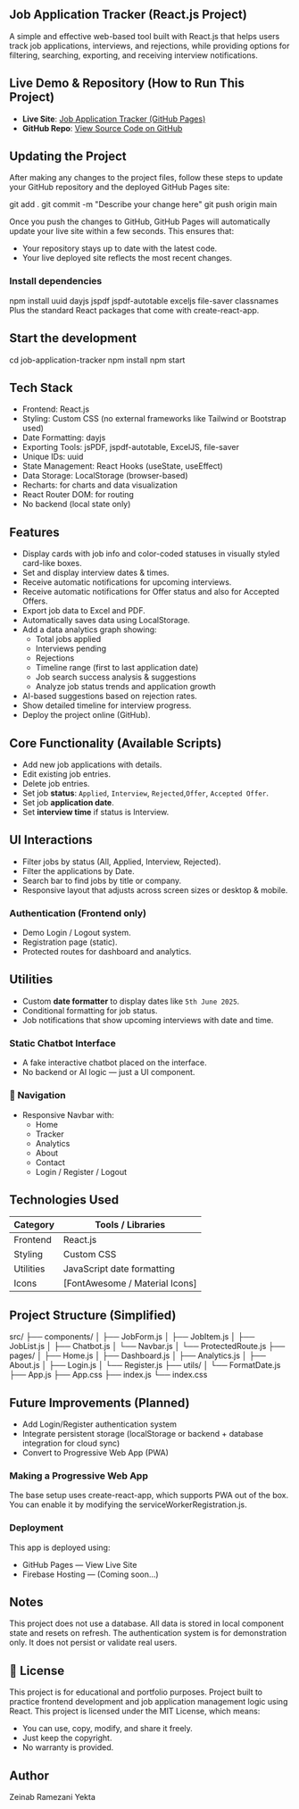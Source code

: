 ## Job Application Tracker (React.js Project)
A simple and effective web-based tool built with React.js that helps users track job applications, interviews, and rejections, while providing options for filtering, searching, exporting, and receiving interview notifications.

## Live Demo & Repository (How to Run This Project)
- **Live Site**: [Job Application Tracker (GitHub Pages)](https://zainab-yekta.github.io/job-application-tracker/)
- **GitHub Repo**: [View Source Code on GitHub](https://github.com/zainab-yekta/job-application-tracker)

## Updating the Project
After making any changes to the project files, follow these steps to update your GitHub repository and the deployed GitHub Pages site:

git add .
git commit -m "Describe your change here"
git push origin main

Once you push the changes to GitHub, GitHub Pages will automatically update your live site within a few seconds. This ensures that:
- Your repository stays up to date with the latest code.
- Your live deployed site reflects the most recent changes.

### Install dependencies
npm install uuid dayjs jspdf jspdf-autotable exceljs file-saver classnames
Plus the standard React packages that come with create-react-app.

## Start the development 
cd job-application-tracker
   npm install
   npm start
   
## Tech Stack
- Frontend: React.js
- Styling: Custom CSS (no external frameworks like Tailwind or Bootstrap used)
- Date Formatting: dayjs
- Exporting Tools: jsPDF, jspdf-autotable, ExcelJS, file-saver
- Unique IDs: uuid
- State Management: React Hooks (useState, useEffect)
- Data Storage: LocalStorage (browser-based)
- Recharts: for charts and data visualization
- React Router DOM: for routing
- No backend (local state only)

## Features
- Display cards with job info and color-coded statuses in visually styled card-like boxes.
- Set and display interview dates & times.
- Receive automatic notifications for upcoming interviews.
- Receive automatic notifications for Offer status and also for Accepted Offers.
- Export job data to Excel and PDF.
- Automatically saves data using LocalStorage.
- Add a data analytics graph showing:
  - Total jobs applied
  - Interviews pending
  - Rejections
  - Timeline range (first to last application date)
  - Job search success analysis & suggestions
  - Analyze job status trends and application growth
- AI-based suggestions based on rejection rates.
- Show detailed timeline for interview progress.
- Deploy the project online (GitHub).

## Core Functionality (Available Scripts)
- Add new job applications with details.
- Edit existing job entries.
- Delete job entries.
- Set job **status**: `Applied`, `Interview`, `Rejected`,`Offer`, `Accepted Offer`.
- Set job **application date**.
- Set **interview time** if status is Interview.

## UI Interactions
- Filter jobs by status (All, Applied, Interview, Rejected).
- Filter the applications by Date.
- Search bar to find jobs by title or company.
- Responsive layout that adjusts across screen sizes or desktop & mobile.

### Authentication (Frontend only)
- Demo Login / Logout system.
- Registration page (static).
- Protected routes for dashboard and analytics.

## Utilities
- Custom **date formatter** to display dates like `5th June 2025`.
- Conditional formatting for job status.
- Job notifications that show upcoming interviews with date and time.

### Static Chatbot Interface
- A fake interactive chatbot placed on the interface.
- No backend or AI logic — just a UI component.

### 🧭 Navigation
- Responsive Navbar with:
  - Home
  - Tracker
  - Analytics
  - About
  - Contact
  - Login / Register / Logout

## Technologies Used
| Category         | Tools / Libraries              |
|------------------|--------------------------------|
| Frontend         | React.js                       |
| Styling          | Custom CSS                     |
| Utilities        | JavaScript date formatting     |
| Icons            | [FontAwesome / Material Icons] |

## Project Structure (Simplified)
src/
├── components/
│ ├── JobForm.js
│ ├── JobItem.js
│ ├── JobList.js
│ ├── Chatbot.js
│ └── Navbar.js
│ └── ProtectedRoute.js
├── pages/
│ ├── Home.js
│ ├── Dashboard.js
│ ├── Analytics.js
│ ├── About.js
│ ├── Login.js
│ └── Register.js
├── utils/
│ └── FormatDate.js
├── App.js
├── App.css
├── index.js
└── index.css

## Future Improvements (Planned)
- Add Login/Register authentication system
- Integrate persistent storage (localStorage or backend + database integration for cloud sync)
- Convert to Progressive Web App (PWA)

### Making a Progressive Web App
The base setup uses create-react-app, which supports PWA out of the box. You can enable it by modifying the serviceWorkerRegistration.js.

### Deployment
This app is deployed using:
- GitHub Pages — View Live Site
- Firebase Hosting — (Coming soon...)

## Notes
This project does not use a database. All data is stored in local component state and resets on refresh.
The authentication system is for demonstration only. It does not persist or validate real users.

## 📄 License
This project is for educational and portfolio purposes. Project built to practice frontend development and job application management logic using React.
This project is licensed under the MIT License, which means:
 - You can use, copy, modify, and share it freely.
 - Just keep the copyright.
 - No warranty is provided.

## Author
Zeinab Ramezani Yekta




